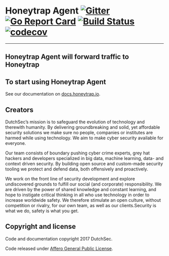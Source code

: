 # Honeytrap Agent [![Gitter](https://badges.gitter.im/Join%20Chat.svg)](https://gitter.im/honeytrap/honeytrap-agent?utm_source=badge&utm_medium=badge&utm_campaign=&utm_campaign=pr-badge&utm_content=badge) [![Go Report Card](https://goreportcard.com/badge/honeytrap/honeytrap-agent)](https://goreportcard.com/report/honeytrap/honeytrap-agent) [![Build Status](https://travis-ci.org/honeytrap/honeytrap-agent.svg?branch=master)](https://travis-ci.org/honeytrap/honeytrap-agent) [![codecov](https://codecov.io/gh/honeytrap/honeytrap-agent/branch/master/graph/badge.svg)](https://codecov.io/gh/honeytrap/honeytrap-agent)

----
Honeytrap Agent will forward traffic to Honeytrap
----

## To start using Honeytrap Agent

See our documentation on [docs.honeytrap.io](http://docs.honeytrap.io/docs/agent/).

## Creators

DutchSec’s mission is to safeguard the evolution of technology and therewith humanity. By delivering  groundbreaking and solid, yet affordable security solutions we make sure no people, companies or institutes are harmed while using technology. We aim to make cyber security available for everyone.

Our team consists of boundary pushing cyber crime experts, grey hat hackers and developers specialized in big data, machine learning, data- and context driven security. By building open source and custom-made security tooling we protect and defend data, both offensively and proactively. 

We work on the front line of security development and explore undiscovered grounds to fulfill our social (and corporate) responsibility. We are driven by the power of shared knowledge and constant learning, and hope to instigate critical thinking in all who use technology in order to increase worldwide safety. We therefore stimulate an open culture, without competition or rivalry, for our own team, as well as our clients.Security is what we do, safety is what you get.

## Copyright and license

Code and documentation copyright 2017 DutchSec.

Code released under [Affero General Public License](LICENSE).
